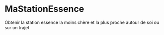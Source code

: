 # MaStationEssence
Obtenir la station essence la moins chère et la plus proche autour de soi ou sur un trajet

